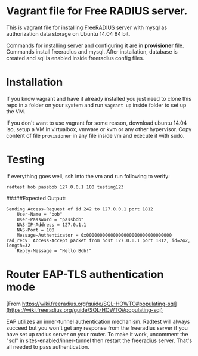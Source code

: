 Vagrant file for Free RADIUS server.
===================================

This is vagrant file for installing [FreeRADIUS](http://freeradius.org/) server with mysql as authorization data storage on Ubuntu 14.04 64 bit.

Commands for installing server and configuring it are in **provisioner** file. Commands install freeradius and mysql. After installation, database is created and sql is enabled inside freeradius config files.


Installation
===================================

If you know vagrant and have it already installed you just need to clone this repo in a folder on your system and run `vagrant up` inside folder to set up the VM.

If you don't want to use vagrant for some reason, download ubuntu 14.04 iso, setup a VM in virtualbox, vmware or kvm or any other hypervisor. Copy content of file `provisioner` in any file inside vm and execute it with sudo.

Testing
====================================
If everything goes well, ssh into the vm and run following to verify:

`radtest bob passbob 127.0.0.1 100 testing123`

#####Expected Output:

```
Sending Access-Request of id 242 to 127.0.0.1 port 1812
	User-Name = "bob"
	User-Password = "passbob"
	NAS-IP-Address = 127.0.1.1
	NAS-Port = 100
	Message-Authenticator = 0x00000000000000000000000000000000
rad_recv: Access-Accept packet from host 127.0.0.1 port 1812, id=242, length=32
	Reply-Message = "Hello Bob!"
```

Router EAP-TLS authentication mode
====================================
[From https://wiki.freeradius.org/guide/SQL-HOWTO#populating-sql](https://wiki.freeradius.org/guide/SQL-HOWTO#populating-sql)

EAP utilizes an inner-tunnel authentication mechanism. Radtest will always succeed but you won't get any response from the freeradius server if you have set up radius server on your router. To make it work, uncomment the "sql" in sites-enabled/inner-tunnel then restart the freeradius server. That's all needed to pass authentication.
